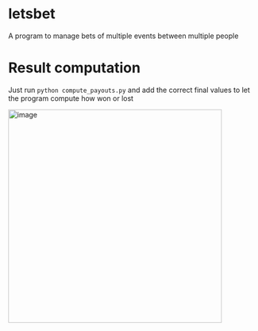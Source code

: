 # letsbet
A program to manage bets of multiple events between multiple people


# Result computation

Just run `python compute_payouts.py` and add the correct final values to let the program compute how won or lost

<img width="430" alt="image" src="https://github.com/user-attachments/assets/bf2c6cac-66fb-4aab-81bb-8800b66ce0e2">
